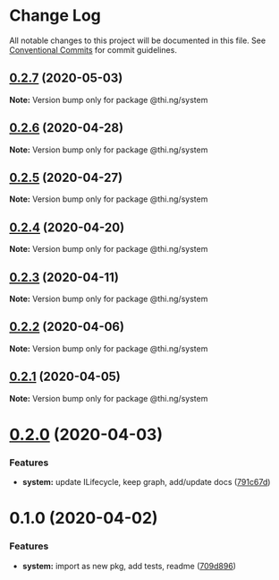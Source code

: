 # Change Log

All notable changes to this project will be documented in this file.
See [Conventional Commits](https://conventionalcommits.org) for commit guidelines.

## [0.2.7](https://github.com/thi-ng/umbrella/compare/@thi.ng/system@0.2.6...@thi.ng/system@0.2.7) (2020-05-03)

**Note:** Version bump only for package @thi.ng/system





## [0.2.6](https://github.com/thi-ng/umbrella/compare/@thi.ng/system@0.2.5...@thi.ng/system@0.2.6) (2020-04-28)

**Note:** Version bump only for package @thi.ng/system





## [0.2.5](https://github.com/thi-ng/umbrella/compare/@thi.ng/system@0.2.4...@thi.ng/system@0.2.5) (2020-04-27)

**Note:** Version bump only for package @thi.ng/system





## [0.2.4](https://github.com/thi-ng/umbrella/compare/@thi.ng/system@0.2.3...@thi.ng/system@0.2.4) (2020-04-20)

**Note:** Version bump only for package @thi.ng/system





## [0.2.3](https://github.com/thi-ng/umbrella/compare/@thi.ng/system@0.2.2...@thi.ng/system@0.2.3) (2020-04-11)

**Note:** Version bump only for package @thi.ng/system





## [0.2.2](https://github.com/thi-ng/umbrella/compare/@thi.ng/system@0.2.1...@thi.ng/system@0.2.2) (2020-04-06)

**Note:** Version bump only for package @thi.ng/system





## [0.2.1](https://github.com/thi-ng/umbrella/compare/@thi.ng/system@0.2.0...@thi.ng/system@0.2.1) (2020-04-05)

**Note:** Version bump only for package @thi.ng/system





# [0.2.0](https://github.com/thi-ng/umbrella/compare/@thi.ng/system@0.1.0...@thi.ng/system@0.2.0) (2020-04-03)


### Features

* **system:** update ILifecycle, keep graph, add/update docs ([791c67d](https://github.com/thi-ng/umbrella/commit/791c67d446c5fae041831a16b250b5cfd62312d0))





# 0.1.0 (2020-04-02)


### Features

* **system:** import as new pkg, add tests, readme ([709d896](https://github.com/thi-ng/umbrella/commit/709d896cee964dc876e1e53c95a3b77a00d8c433))

